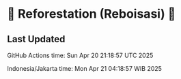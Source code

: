 
# 🌳 Reforestation (Reboisasi) 🌲

## Last Updated

GitHub Actions time: Sun Apr 20 21:18:57 UTC 2025

Indonesia/Jakarta time: Mon Apr 21 04:18:57 WIB 2025
